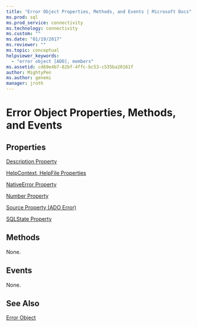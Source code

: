 ```yaml
---
title: "Error Object Properties, Methods, and Events | Microsoft Docs"
ms.prod: sql
ms.prod_service: connectivity
ms.technology: connectivity
ms.custom: ""
ms.date: "01/19/2017"
ms.reviewer: ""
ms.topic: conceptual
helpviewer_keywords: 
  - "error object [ADO], members"
ms.assetid: cd69e4b7-82bf-4ffc-bc53-c535ba20161f
author: MightyPen
ms.author: genemi
manager: jroth
---
```

# Error Object Properties, Methods, and Events
## Properties  
 [Description Property](../../../ado/reference/ado-api/description-property.md)  
  
 [HelpContext, HelpFile Properties](../../../ado/reference/ado-api/helpcontext-helpfile-properties.md)  
  
 [NativeError Property](../../../ado/reference/ado-api/nativeerror-property-ado.md)  
  
 [Number Property](../../../ado/reference/ado-api/number-property-ado.md)  
  
 [Source Property (ADO Error)](../../../ado/reference/ado-api/source-property-ado-error.md)  
  
 [SQLState Property](../../../ado/reference/ado-api/sqlstate-property.md)  
  
## Methods  
 None.  
  
## Events  
 None.  
  
## See Also  
 [Error Object](../../../ado/reference/ado-api/error-object.md)
